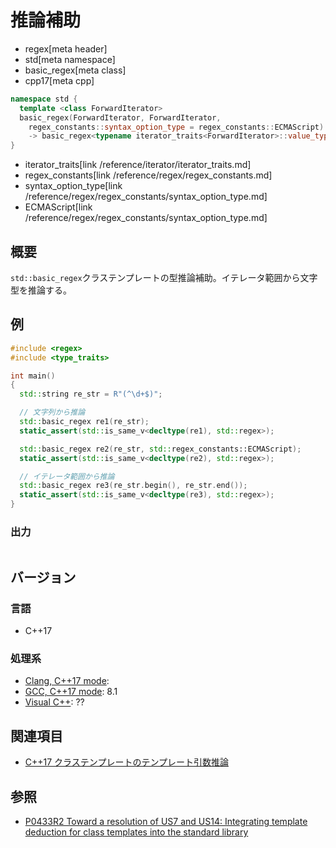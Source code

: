 # 推論補助
* regex[meta header]
* std[meta namespace]
* basic_regex[meta class]
* cpp17[meta cpp]

```cpp
namespace std {
  template <class ForwardIterator>
  basic_regex(ForwardIterator, ForwardIterator,
    regex_constants::syntax_option_type = regex_constants::ECMAScript)
    -> basic_regex<typename iterator_traits<ForwardIterator>::value_type>;
}
```
* iterator_traits[link /reference/iterator/iterator_traits.md]
* regex_constants[link /reference/regex/regex_constants.md]
* syntax_option_type[link /reference/regex/regex_constants/syntax_option_type.md]
* ECMAScript[link /reference/regex/regex_constants/syntax_option_type.md]

## 概要
`std::basic_regex`クラステンプレートの型推論補助。イテレータ範囲から文字型を推論する。


## 例
```cpp
#include <regex>
#include <type_traits>

int main()
{
  std::string re_str = R"(^\d+$)";

  // 文字列から推論
  std::basic_regex re1(re_str);
  static_assert(std::is_same_v<decltype(re1), std::regex>);

  std::basic_regex re2(re_str, std::regex_constants::ECMAScript);
  static_assert(std::is_same_v<decltype(re2), std::regex>);

  // イテレータ範囲から推論
  std::basic_regex re3(re_str.begin(), re_str.end());
  static_assert(std::is_same_v<decltype(re3), std::regex>);
}
```

### 出力
```
```


## バージョン
### 言語
- C++17

### 処理系
- [Clang, C++17 mode](/implementation.md#clang):
- [GCC, C++17 mode](/implementation.md#gcc): 8.1
- [Visual C++](/implementation.md#visual_cpp): ??


## 関連項目
- [C++17 クラステンプレートのテンプレート引数推論](/lang/cpp17/type_deduction_for_class_templates.md)


## 参照
- [P0433R2 Toward a resolution of US7 and US14: Integrating template deduction for class templates into the standard library](http://www.open-std.org/jtc1/sc22/wg21/docs/papers/2017/p0433r2.html)


